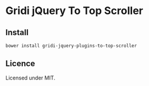 # Gridi jQuery To Top Scroller

## Install
`bower install gridi-jquery-plugins-to-top-scroller`

## Licence

Licensed under MIT.
